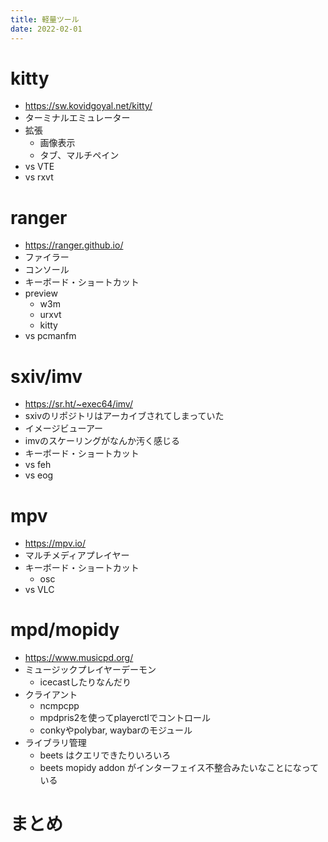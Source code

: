 ```yaml
---
title: 軽量ツール
date: 2022-02-01
---
```


# kitty

- https://sw.kovidgoyal.net/kitty/
- ターミナルエミュレーター
- 拡張
  - 画像表示
  - タブ、マルチペイン
- vs VTE
- vs rxvt

# ranger

- https://ranger.github.io/
- ファイラー
- コンソール
- キーボード・ショートカット
- preview
  - w3m
  - urxvt
  - kitty
- vs pcmanfm

# sxiv/imv

- https://sr.ht/~exec64/imv/
- sxivのリポジトリはアーカイブされてしまっていた
- イメージビューアー
- imvのスケーリングがなんか汚く感じる
- キーボード・ショートカット
- vs feh
- vs eog

# mpv

- https://mpv.io/
- マルチメディアプレイヤー
- キーボード・ショートカット
  - osc
- vs VLC

# mpd/mopidy

- https://www.musicpd.org/
- ミュージックプレイヤーデーモン
  - icecastしたりなんだり
- クライアント
  - ncmpcpp
  - mpdpris2を使ってplayerctlでコントロール
  - conkyやpolybar, waybarのモジュール
- ライブラリ管理
  - beets はクエリできたりいろいろ
  - beets mopidy addon がインターフェイス不整合みたいなことになっている

# まとめ
